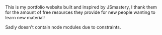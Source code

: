 This is my portfolio website built and inspired by JSmastery, I thank them for the amount of free resources they provide for new people wanting to learn new material!

Sadly doesn't contain node modules due to constraints.
